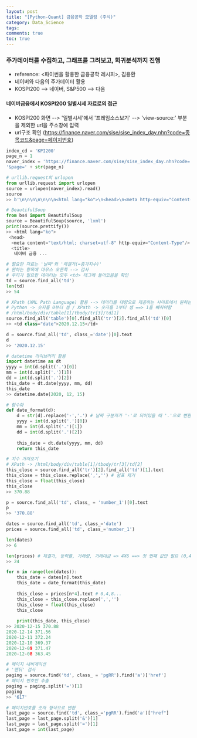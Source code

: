 ```yaml
---
layout: post
title: "[Python-Quant] 금융공학 모델링 (주식)"
category: Data_Science
tags: 
comments: true
toc: true
---
```

### 주가데이터를 수집하고, 그래프를 그려보고, 회귀분석까지 진행
  + reference: <파이썬을 활용한 금융공학 레시피>, 김용환
  + 네이버와 다음의 주가데이터 활용
  + KOSPI200 --> 네이버, S&P500 --> 다음 

#### 네이버금융에서 KOSPI200 일별시세 자료로의 접근
  + KOSPI200 화면 --> '일별시세'에서 '프레임소스보기' --> 'view-source:' 부분을 제외한 url을 주소창에 입력
  + url구조 확인 (https://finance.naver.com/sise/sise_index_day.nhn?code=종목코드&page=페이지번호)

```python
index_cd = 'KPI200'
page_n = 1
naver_index = 'https://finance.naver.com/sise/sise_index_day.nhn?code=' + index_cd + \
'&page=' + str(page_n)
```

```python
# urllib.request의 urlopen
from urllib.request import urlopen
source = urlopen(naver_index).read()
source
>> b'\n\n\n\n\n\n\n<html lang="ko">\n<head>\n<meta http-equiv="Content-Type" ...
```

```python
# BeautifulSoup
from bs4 import BeautifulSoup
source = BeautifulSoup(source, 'lxml')
print(source.prettify())
>> <html lang="ko">
 <head>
  <meta content="text/html; charset=utf-8" http-equiv="Content-Type"/>
  <title>
   네이버 금융 ...
```

```python
# 필요한 자료는 '날짜'와 '체결가(=종가지수)'
# 원하는 항목에 마우스 오른쪽 --> 검사
# 우리가 필요한 데이터는 모두 <td> 태그에 들어있음을 확인
td = source.find_all('td')
len(td)
>> 54
```

```python
# XPath (XML Path Language) 활용 --> 데이터를 대량으로 제공하는 사이트에서 원하는 데이터의 위치를 찾아낼 때 편리
# Python -> 숫자를 0부터 셈 / XPath -> 숫자를 1부터 셈 ==> 1을 빼줘야함
# /html/body/div/table[1]/tbody/tr[3]/td[1]
source.find_all('table')[0].find_all('tr')[2].find_all('td')[0]
>> <td class="date">2020.12.15</td>
```

```python
d = source.find_all('td', class_='date')[0].text
d
>> '2020.12.15'
```

```python
# datetime 라이브러리 활용
import datetime as dt
yyyy = int(d.split('.')[0])
mm = int(d.split('.')[1])
dd = int(d.split('.')[2])
this_date = dt.date(yyyy, mm, dd)
this_date
>> datetime.date(2020, 12, 15)
```

```python
# 함수화
def date_format(d):
    d = str(d).replace('-','.') # 날짜 구분자가 '-'로 되어있을 때 '.'으로 변환
    yyyy = int(d.split('.')[0])
    mm = int(d.split('.')[1])
    dd = int(d.split('.')[2])
    
    this_date = dt.date(yyyy, mm, dd)
    return this_date
```

```python
# 지수 가져오기
# XPath -> /html/body/div/table[1]/tbody/tr[3]/td[2]
this_close = source.find_all('tr')[2].find_all('td')[1].text
this_close = this_close.replace(',','') # 쉼표 제거
this_close = float(this_close)
this_close
>> 370.88
```

```python
p = source.find_all('td', class_ = 'number_1')[0].text
p
>> '370.88'
```

```python
dates = source.find_all('td', class_='date')
prices = source.find_all('td', class_='number_1')
```
```python
len(dates)
>> 6
```

```python
len(prices) # 체결가, 등략률, 거래량, 거래대금 => 4X6 ==> 첫 번째 값만 필요 (0,4,8...추출)
>> 24
```

```python
for n in range(len(dates)):
    this_date = dates[n].text
    this_date = date_format(this_date)
    
    this_close = prices[n*4].text # 0,4,8...
    this_close = this_close.replace(',','')
    this_close = float(this_close)
    this_close
    
    print(this_date, this_close)
>> 2020-12-15 370.88
2020-12-14 371.56
2020-12-11 372.24
2020-12-10 369.37
2020-12-09 371.47
2020-12-08 363.45
```

```python
# 페이지 내비게이션
# '맨뒤' 검사
paging = source.find('td', class_ = 'pgRR').find('a')['href']
# 페이지 번호만 추출
paging = paging.split('=')[1]
paging
>> '617'
```

```python
# 페이지번호를 숫자 형식으로 변환
last_page = source.find('td', class_='pgRR').find('a')["href"]
last_page = last_page.split('&')[1]
last_page = last_page.split('=')[1]
last_page = int(last_page)
```